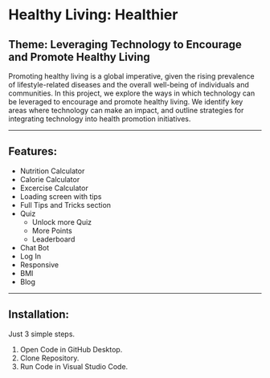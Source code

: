 # Healthy Living: Healthier

## Theme: Leveraging Technology to Encourage and Promote Healthy Living

Promoting healthy living is a global imperative, given the rising prevalence of lifestyle-related diseases and the overall well-being of individuals and communities. In this project, we explore the ways in which technology can be leveraged to encourage and promote healthy living. We identify key areas where technology can make an impact, and outline strategies for integrating technology into health promotion initiatives.

---
## Features:

- Nutrition Calculator
- Calorie Calculator
- Excercise Calculator
- Loading screen with tips
- Full Tips and Tricks section
- Quiz
    - Unlock more Quiz
    - More Points
    - Leaderboard
- Chat Bot
- Log In
- Responsive
- BMI
- Blog

---
## Installation:
Just 3 simple steps.

1. Open Code in GitHub Desktop.
2. Clone Repository.
3. Run Code in Visual Studio Code.
